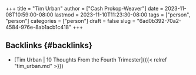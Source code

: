 +++
title = "Tim Urban"
author = ["Cash Prokop-Weaver"]
date = 2023-11-08T10:59:00-08:00
lastmod = 2023-11-10T11:23:30-08:00
tags = ["person", "person"]
categories = ["person"]
draft = false
slug = "6ad0b392-70a2-4584-976e-8ab1acb1c418"
+++

## Backlinks {#backlinks}

-   [Tim Urban | 10 Thoughts From the Fourth Trimester]({{< relref "tim_urban.md" >}})
